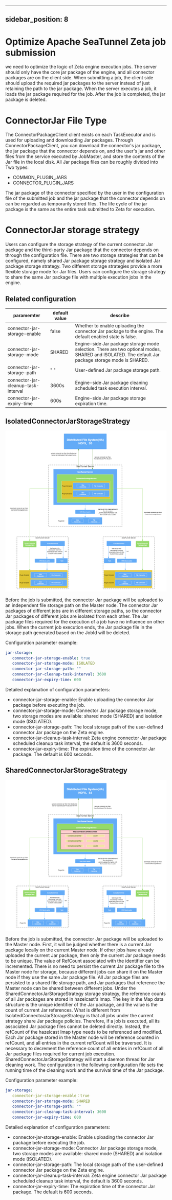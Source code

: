 ---

sidebar_position: 8
-------------------

# Optimize Apache SeaTunnel Zeta job submission

we need to optimize the logic of Zeta engine execution jobs. The server should only have the core jar package of the engine, and all connector packages are on the client side. When submitting a job,
the client side should upload the required jar packages to the server instead of just retaining the path to the jar package. When the server executes a job, it loads the jar package required for the job.
After the job is completed, the jar package is deleted.

# ConnectorJar File Type

The ConnectorPackageClient client exists on each TaskExecutor and is used for uploading and downloading Jar packages. Through ConnectorPackageClient, you can download the connector's jar package, the jar package that the connector depends on, and the user's jar and other files from the service executed by JobMaster, and store the contents of the Jar file in the local disk. All Jar package files can be roughly divided into Two types:

- COMMON_PLUGIN_JARS
- CONNECTOR_PLUGIN_JARS

The jar package of the connector specified by the user in the configuration file of the submitted job and the jar package that the connector depends on can be regarded as temporarily stored files. The life cycle of the jar package is the same as the entire task submitted to Zeta for execution.

# ConnectorJar storage strategy

Users can configure the storage strategy of the current connector Jar package and the third-party Jar package that the connector depends on through the configuration file. There are two storage strategies that can be configured, namely shared Jar package storage strategy and isolated Jar package storage strategy. Two different storage strategies provide a more flexible storage mode for Jar files. Users can configure the storage strategy to share the same Jar package file with multiple execution jobs in the engine.

## Related configuration

|             paramemter              | default value |                                                                      describe                                                                      |
|-------------------------------------|---------------|----------------------------------------------------------------------------------------------------------------------------------------------------|
| connector-jar-storage-enable        | false         | Whether to enable uploading the connector Jar package to the engine. The default enabled state is false.                                           |
| connector-jar-storage-mode          | SHARED        | Engine-side Jar package storage mode selection. There are two optional modes, SHARED and ISOLATED. The default Jar package storage mode is SHARED. |
| connector-jar-storage-path          | " "           | User-defined Jar package storage path.                                                                                                             |
| connector-jar-cleanup-task-interval | 3600s         | Engine-side Jar package cleaning scheduled task execution interval.                                                                                |
| connector-jar-expiry-time           | 600s          | Engine-side Jar package storage expiration time.                                                                                                   |

## IsolatedConnectorJarStorageStrategy

![Isolated ConnectorJar Storage Strategy](../images/IsolatedConnectorJarStorage.png)

Before the job is submitted, the connector Jar package will be uploaded to an independent file storage path on the Master node.
The connector Jar packages of different jobs are in different storage paths, so the connector Jar packages of different jobs are isolated from each other.
The Jar package files required for the execution of a job have no influence on other jobs. When the current job execution ends, the Jar package file in the storage path generated based on the JobId will be deleted.

Configuration parameter example:

```yaml
jar-storage:
   connector-jar-storage-enable: true
   connector-jar-storage-mode: ISOLATED
   connector-jar-storage-path: ""
   connector-jar-cleanup-task-interval: 3600
   connector-jar-expiry-time: 600
```

Detailed explanation of configuration parameters:
- connector-jar-storage-enable: Enable uploading the connector Jar package before executing the job.
- connector-jar-storage-mode: Connector Jar package storage mode, two storage modes are available: shared mode (SHARED) and isolation mode (ISOLATED).
- connector-jar-storage-path: The local storage path of the user-defined connector Jar package on the Zeta engine.
- connector-jar-cleanup-task-interval: Zeta engine connector Jar package scheduled cleanup task interval, the default is 3600 seconds.
- connector-jar-expiry-time: The expiration time of the connector Jar package. The default is 600 seconds.

## SharedConnectorJarStorageStrategy

![Shared ConnectorJar Storage Strategy](../images/SharedConnectorJarStorage.png)

Before the job is submitted, the connector Jar package will be uploaded to the Master node.
First, it will be judged whether there is a current Jar package locally on the current Master node.
If other jobs have already uploaded the current Jar package, then only the current Jar package needs to be unique.
The value of RefCount associated with the identifier can be incremented.
There is no need to persist the current Jar package file to the Master node for storage,
because different jobs can share it on the Master node if they use the same Jar package file.
All Jar package files are persisted to a shared file storage path,
and Jar packages that reference the Master node can be shared between different jobs.
Under the SharedConnectorJarStorageStrategy storage strategy, the reference counts of all Jar packages are stored in hazelcast's Imap.
The key in the Map data structure is the unique identifier of the Jar package, and the value is the count of current Jar references.
What is different from IsolatedConnectorJarStorageStrategy is that all jobs under the current strategy share Jar package policies.
Therefore, if a job is executed, all its associated Jar package files cannot be deleted directly.
Instead, the refCount of the hazelcast Imap type needs to be referenced and modified.
Each Jar package stored in the Master node will be reference counted in refCount,
and all entries in the current refCount will be traversed.
It is necessary to decrement the reference count of all entries in refCount of all Jar package files required for current job execution.
SharedConnectorJarStorageStrategy will start a daemon thread for Jar cleaning work.
The configuration in the following configuration file sets the running time of the cleaning work and the survival time of the Jar package.

Configuration parameter example:

```yaml
jar-storage:
   connector-jar-storage-enable：true
   connector-jar-storage-mode: SHARED
   connector-jar-storage-path: ""
   connector-jar-cleanup-task-interval: 3600
   connector-jar-expiry-time: 600
```

Detailed explanation of configuration parameters:
- connector-jar-storage-enable: Enable uploading the connector Jar package before executing the job.
- connector-jar-storage-mode: Connector Jar package storage mode, two storage modes are available: shared mode (SHARED) and isolation mode (ISOLATED).
- connector-jar-storage-path: The local storage path of the user-defined connector Jar package on the Zeta engine.
- connector-jar-cleanup-task-interval: Zeta engine connector Jar package scheduled cleanup task interval, the default is 3600 seconds.
- connector-jar-expiry-time: The expiration time of the connector Jar package. The default is 600 seconds.

